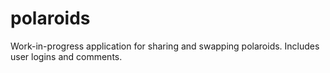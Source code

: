 polaroids
=========

Work-in-progress application for sharing and swapping polaroids. Includes user logins and comments. 
